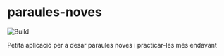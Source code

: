 # paraules-noves

![Build](https://github.com/crisguitar/paraules-noves/workflows/Build/badge.svg)

Petita aplicació per a desar paraules noves i practicar-les més endavant
